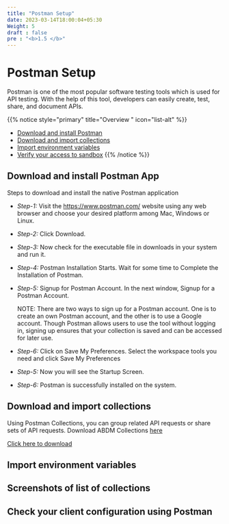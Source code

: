 ```yaml
---
title: "Postman Setup"
date: 2023-03-14T18:00:04+05:30
Weight: 5
draft : false
pre : "<b>1.5 </b>"
---
```



# Postman Setup
Postman is one of the most popular software testing tools which is used for API testing. With the help of this tool, developers can easily create, test, share, and document APIs.

{{% notice style="primary" title="Overview " icon="list-alt" %}}
- [Download and install Postman](#download-and-install-postman)
- [Download and import collections](#download-and-import-collections)
- [Import environment variables](#import-environment-variables) 
- [Verify your access to sandbox](#check-your-client-configuration-using-postman)
{{% /notice %}}

## Download and install Postman App
Steps to download and install the native Postman application

- *Step-1:* Visit the https://www.postman.com/ website using any web browser and choose your desired platform among Mac, Windows or Linux.
- *Step-2:* Click Download.
- *Step-3:* Now check for the executable file in downloads in your system and run it.
- *Step-4:* Postman Installation Starts. Wait for some time to Complete the Installation of Postman.
- *Step-5:* Signup for Postman Account. In the next window, Signup for a Postman Account.

    NOTE: There are two ways to sign up for a Postman account. One is to create an own Postman account, and the other is to use a Google account. Though Postman allows users to use the tool without logging in, signing up ensures that your collection is saved and can be accessed for later use.
- *Step-6:* Click on Save My Preferences. Select the workspace tools you need and click Save My Preferences
- *Step-5:* Now you will see the Startup Screen.
- *Step-6:* Postman is successfully installed on the system.


## Download and import collections
Using Postman Collections, you can group related API requests or share sets of API requests.
Download ABDM Collections [here](../ABDM_API_postman_collection.json)

<a href="../ABDM_API_postman_collection.json" download>Click here to download</a>

## Import environment variables 


## Screenshots of list of collections 

## Check your client configuration using Postman